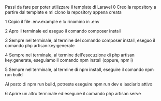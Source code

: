Passi da fare per poter utilizzare il template di Laravel
0 Creo la repository a partire dal template e mi clono la repository appena creata

1 Copio il file .env.example e lo rinomino in .env

2 Apro il terminale ed eseguo il comando composer install

3 Sempre nel terminale, al termine del comando composer install, eseguo il comando php artisan key:generate

4 Sempre nel terminale, al termine dell'esecuzione di php artisan key:generate, eseguiamo il comando npm install (oppure, npm i)

5 Sempre nel terminale, al termine di npm install, eseguire il comando npm run build

Al posto di npm run build, potreste eseguire npm run dev e lasciarlo attivo


6 Aprire un altro terminale ed eseguire il comando php artisan serve
